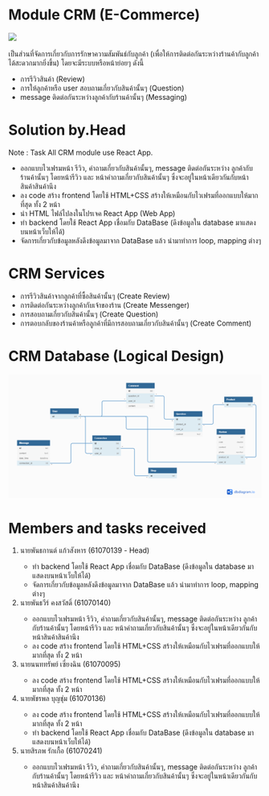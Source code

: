 # Module CRM (E-Commerce)

<img src="https://store.magenest.com/wp/wp-content/uploads/2018/07/top-5-crm-software.png">
<p>เป็นส่วนที่จัดการเกี่ยวกับการรักษาความสัมพันธ์กับลูกค้า (เพื่อให้การติดต่อกันระหว่างร้านค้ากับลูกค้าได้สะดวกมากยิ่งขึ้น) โดยจะมีระบบหรือหน้าย่อยๆ ดังนี้</p>
<ul>
    <li>การรีวิวสินค้า (Review)</li>
    <li>การให้ลูกค้าหรือ user สอบถามเกี่ยวกับสินค้านั้นๆ (Question)</li>
    <li>message ติดต่อกันระหว่างลูกค้ากับร้านค้านั้นๆ (Messaging)</li>
</ul>

# Solution by.Head

<p>Note : Task All CRM module use React App.</p>
<ul>
    <li>ออกแบบไวเฟรมหน้า รีวิว, คำถามเกี่ยวกับสินค้านั้นๆ, message ติดต่อกันระหว่าง ลูกค้ากับร้านค้านั้นๆ โดยหน้ารีวิว และ หน้าคำถามเกี่ยวกับสินค้านั้นๆ ซึ่งจะอยู่ในหน้าเดียวกันกับหน้าสินค้าสินค้านึง</li>
    <li>ลง code สร้าง frontend โดยใช้ HTML+CSS สร้างให้เหมือนกับไวเฟรมที่ออกแบบให้มากที่สุด ทั้ง 2 หน้า</li>
    <li>นำ HTML ไฟล์ไปลงในโปรเจค React App (Web App)</li>
    <li>ทำ backend โดยใช้ React App เชื่อมกับ DataBase (ดึงข้อมูลใน database มาแสดงบนหน้าเว็บให้ได้)</li>
    <li>จัดการเกี่ยวกับข้อมูลหลังดึงข้อมูลมาจาก DataBase แล้ว นำมาทำการ loop, mapping ต่างๆ</li>
</ul>

# CRM Services

<ul>
    <li>การรีวิวสินค้าจากลูกค้าที่ซื้อสินค้านั้นๆ (Create Review)</li>
    <li>การติดต่อกันระหว่างลูกค้ากับเจ้าของร้าน (Create Messenger)</li>
    <li>การสอบถามเกี่ยวกับสินค้านั้นๆ (Create Question)</li>
    <li>การตอบกลับของร้านค้าหรือลูกค้าที่มีการสอบถามเกี่ยวกับสินค้านั้นๆ (Create Comment)</li>
</ul>

# CRM Database (Logical Design)

<img src="./CRM-Module/img/CRM-Module.png">

# Members and tasks received

<ol>
    <li>นายพันธกานต์ แก้วสังหาร (61070139 - Head)</li>
    <ul>
        <li>ทำ backend โดยใช้ React App เชื่อมกับ DataBase (ดึงข้อมูลใน database มาแสดงบนหน้าเว็บให้ได้)</li>
        <li>จัดการเกี่ยวกับข้อมูลหลังดึงข้อมูลมาจาก DataBase แล้ว นำมาทำการ loop, mapping ต่างๆ</li>
    </ul>
    <li>นายพันธวีร์ คงสวัสดิ์ (61070140)</li>
    <ul>
        <li>ออกแบบไวเฟรมหน้า รีวิว, คำถามเกี่ยวกับสินค้านั้นๆ, message ติดต่อกันระหว่าง ลูกค้ากับร้านค้านั้นๆ โดยหน้ารีวิว และ หน้าคำถามเกี่ยวกับสินค้านั้นๆ ซึ่งจะอยู่ในหน้าเดียวกันกับหน้าสินค้าสินค้านึง</li>
        <li>ลง code สร้าง frontend โดยใช้ HTML+CSS สร้างให้เหมือนกับไวเฟรมที่ออกแบบให้มากที่สุด ทั้ง 2 หน้า</li>
    </ul>
    <li>นายนนททรัพย์ เซี่ยงฉิน (61070095)</li>
     <ul>
         <li>ลง code สร้าง frontend โดยใช้ HTML+CSS สร้างให้เหมือนกับไวเฟรมที่ออกแบบให้มากที่สุด ทั้ง 2 หน้า</li>
     </ul>
    <li>นายพัชรพล บุญชุ่ม (61070136)</li>
    <ul>
        <li>ลง code สร้าง frontend โดยใช้ HTML+CSS สร้างให้เหมือนกับไวเฟรมที่ออกแบบให้มากที่สุด ทั้ง 2 หน้า</li>
        <li>ทำ backend โดยใช้ React App เชื่อมกับ DataBase (ดึงข้อมูลใน database มาแสดงบนหน้าเว็บให้ได้)</li>
    </ul>
    <li>นายสิรภพ รักเกื้อ (61070241)</li>
    <ul>
        <li>ออกแบบไวเฟรมหน้า รีวิว, คำถามเกี่ยวกับสินค้านั้นๆ, message ติดต่อกันระหว่าง ลูกค้ากับร้านค้านั้นๆ โดยหน้ารีวิว และ หน้าคำถามเกี่ยวกับสินค้านั้นๆ ซึ่งจะอยู่ในหน้าเดียวกันกับหน้าสินค้าสินค้านึง</li>
    </ul>
</ol>
